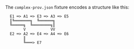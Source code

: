 The `complex-prov.json` fixture encodes a structure like this:

```
  E1 ═> A1 ═> E3 ═> A3 ═> E5
  ║╚═══════╗  ╚══════╗
  ╚═════╗  ╚════════╗║
        V           VV
  E2 ═> A2 ═> E4 ═> A4 ═> E6
        ║
        ╚═══> E7
```
